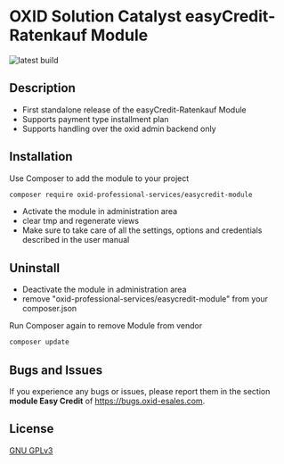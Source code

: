 # OXID Solution Catalyst easyCredit-Ratenkauf Module

![latest build](https://github.com/OXIDprojects/easycredit-module/actions/workflows/phpunit.yml/badge.svg)

## Description

 * First standalone release of the easyCredit-Ratenkauf Module
 * Supports payment type installment plan
 * Supports handling over the oxid admin backend only

## Installation

Use Composer to add the module to your project
```bash
composer require oxid-professional-services/easycredit-module
```

 * Activate the module in administration area
 * clear tmp and regenerate views
 * Make sure to take care of all the settings, options and credentials described in the user manual

## Uninstall

 * Deactivate the module in administration area
 * remove "oxid-professional-services/easycredit-module" from your composer.json

Run Composer again to remove Module from vendor
```bash
composer update
```

## Bugs and Issues

If you experience any bugs or issues, please report them in the section **module Easy Credit** of https://bugs.oxid-esales.com.

## License

[GNU GPLv3](https://choosealicense.com/licenses/gpl-3.0/)
